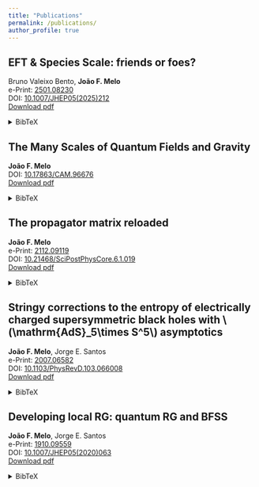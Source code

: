 ```yaml
---
title: "Publications"
permalink: /publications/
author_profile: true
---
```


## EFT & Species Scale: friends or foes?

Bruno Valeixo Bento, **João F. Melo**\
e-Print: [2501.08230](https://arxiv.org/abs/2501.08230)\
DOI: [10.1007/JHEP05(2025)212](https://doi.org/10.1007/JHEP05(2025)212)\
[Download pdf](https://inspirehep.net/files/be01feb455a0c4cabf447a091a3f50ba) 
<details>
<summary>BibTeX</summary>
<pre>
@article{ValeixoBento:2020gpv,
    author = "Valeixo Bento, Bruno and Melo, Jo\~ao F.",
    title = "{EFT \& species scale: friends or foes?}",
    eprint = "2501.08230",
    archivePrefix = "arXiv",
    primaryClass = "hep-th",
    doi = "10.1007/JHEP05(2025)212",
    journal = "JHEP",
    volume = "25",
    pages = "212",
    year = "2025"
}
</pre>
</details>

## The Many Scales of Quantum Fields and Gravity

**João F. Melo**\
DOI: [10.17863/CAM.96676](https://doi.org/10.17863/CAM.96676)\
[Download pdf](https://joaofmelo.github.io/files/thesis.pdf) 
<details>
<summary>BibTeX</summary>
<pre>
@phdthesis{Melo:2023ihk,
    author = "Melo, Jo\~ao",
    title = "{The Many Scales of Quantum Fields and Gravity}",
    doi = "10.17863/CAM.96676",
    school = "Cambridge U.",
    month = "5",
    year = "2023"
}
</pre>
</details>

## The propagator matrix reloaded

**João F. Melo**\
e-Print: [2112.09119](https://arxiv.org/abs/2112.09119)\
DOI: [10.21468/SciPostPhysCore.6.1.019](https://doi.org/10.21468/SciPostPhysCore.6.1.019)\
[Download pdf](https://inspirehep.net/files/d1c9303b7a75ed41c1ef68d825e1e680) 
<details>
<summary>BibTeX</summary>
<pre>
@article{Melo:2021mbd,
    author = "Melo, Jo\~ao F.",
    title = "{The propagator matrix reloaded}",
    eprint = "2112.09119",
    archivePrefix = "arXiv",
    primaryClass = "hep-th",
    doi = "10.21468/SciPostPhysCore.6.1.019",
    journal = "SciPost Phys. Core",
    volume = "6",
    pages = "019",
    year = "2023"
}
</pre>
</details>

## Stringy corrections to the entropy of electrically charged supersymmetric black holes with \\(\mathrm{AdS}_5\times S^5\\) asymptotics

**João F. Melo**, Jorge E. Santos\
e-Print: [2007.06582](https://arxiv.org/abs/2007.06582)\
DOI: [10.1103/PhysRevD.103.066008](https://doi.org/10.1103/PhysRevD.103.066008)\
[Download pdf](https://inspirehep.net/files/25ac0e47298b51af173a664b17ed7726) 
<details>
<summary>BibTeX</summary>
<pre>
@article{Melo:2020amq,
    author = "Melo, Jo\~ao F. and Santos, Jorge E.",
    title = "{Stringy corrections to the entropy of electrically charged supersymmetric black holes with $\mathrm{AdS}_5\times S^5$ asymptotics}",
    eprint = "2007.06582",
    archivePrefix = "arXiv",
    primaryClass = "hep-th",
    doi = "10.1103/PhysRevD.103.066008",
    journal = "Phys. Rev. D",
    volume = "103",
    number = "6",
    pages = "066008",
    year = "2021"
}
</pre>
</details>

## Developing local RG: quantum RG and BFSS

**João F. Melo**, Jorge E. Santos\
e-Print: [1910.09559](https://arxiv.org/abs/1910.09559)\
DOI: [10.1007/JHEP05(2020)063](https://doi.org/10.1007/JHEP05(2020)063)\
[Download pdf](https://inspirehep.net/files/c9e7c16041cfc388869dda64fe7fe3de) 
<details>
<summary>BibTeX</summary>
<pre>
@article{Melo:2019zay,
    author = "Melo, Jo\~ao F. and Santos, Jorge E.",
    title = "{Developing local RG: quantum RG and BFSS}",
    eprint = "1910.09559",
    archivePrefix = "arXiv",
    primaryClass = "hep-th",
    doi = "10.1007/JHEP05(2020)063",
    journal = "JHEP",
    volume = "05",
    pages = "063",
    year = "2020"
}
</pre>
</details>